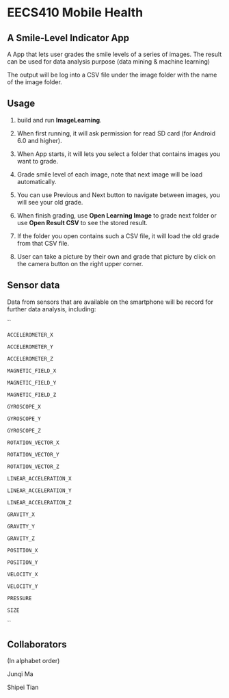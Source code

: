 # EECS410 Mobile Health

## A Smile-Level Indicator App

A App that lets user grades the smile levels of a series of images. The result can be used for data analysis purpose (data mining & machine learning)

The output will be log into a CSV file under the image folder with the name of the image folder.

## Usage

1. build and run **ImageLearning**.

2. When first running, it will ask permission for read SD card (for Android 6.0 and higher).

3. When App starts, it will lets you select a folder that contains images you want to grade.

4. Grade smile level of each image, note that next image will be load automatically.

5. You can use Previous and Next button to navigate between images, you will see your old grade.

6. When finish grading, use **Open Learning Image** to grade next folder or use **Open Result CSV** to see the stored result.

7. If the folder you open contains such a CSV file, it will load the old grade from that CSV file.

8. User can take a picture by their own and grade that picture by click on the camera button on the right upper corner.
## Sensor data
Data from sensors that are available on the smartphone will be record for further data analysis, including:

``

    ACCELEROMETER_X
    
    ACCELEROMETER_Y
    
    ACCELEROMETER_Z
    
    MAGNETIC_FIELD_X
    
    MAGNETIC_FIELD_Y
    
    MAGNETIC_FIELD_Z
    
    GYROSCOPE_X
    
    GYROSCOPE_Y
    
    GYROSCOPE_Z
    
    ROTATION_VECTOR_X
    
    ROTATION_VECTOR_Y
    
    ROTATION_VECTOR_Z
    
    LINEAR_ACCELERATION_X
    
    LINEAR_ACCELERATION_Y
    
    LINEAR_ACCELERATION_Z
    
    GRAVITY_X
    
    GRAVITY_Y
    
    GRAVITY_Z
    
    POSITION_X
    
    POSITION_Y
    
    VELOCITY_X
    
    VELOCITY_Y
    
    PRESSURE
    
    SIZE
``
## Collaborators

(In alphabet order)

Junqi Ma

Shipei Tian
